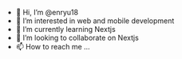 - 👋 Hi, I’m @enryu18
- 👀 I’m interested in web and mobile development
- 🌱 I’m currently learning Nextjs
- 💞️ I’m looking to collaborate on Nextjs
- 📫 How to reach me ...

<!---
enryu18/enryu18 is a ✨ special ✨ repository because its `README.md` (this file) appears on your GitHub profile.
You can click the Preview link to take a look at your changes.
--->
